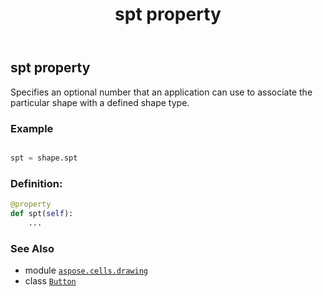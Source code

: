 ﻿---
title: spt property
second_title: Aspose.Cells for Python via .NET API References
description: 
type: docs
weight: 910
url: /aspose.cells.drawing/button/spt/
is_root: false
---

## spt property


Specifies an optional number that an application can use to associate the particular shape with a defined shape type.

### Example 


```python

spt = shape.spt

```
### Definition:
```python
@property
def spt(self):
    ...
```

### See Also
* module [`aspose.cells.drawing`](../../)
* class [`Button`](/cells/python-net/aspose.cells.drawing/button)
